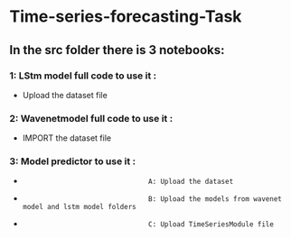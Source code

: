 # Time-series-forecasting-Task

## In the src folder there is 3 notebooks:
###  1: LStm model full code to use it : 
* Upload  the dataset file
###  2: Wavenetmodel full code to use it :
*  IMPORT  the dataset file
###  3: Model predictor to use it :
*                                    A: Upload the dataset
*                                    B: Upload the models from wavenet model and lstm model folders
*                                    C: Upload TimeSeriesModule file 
 

 
